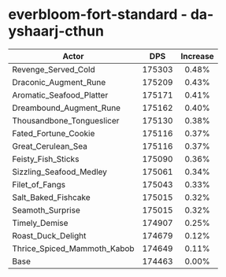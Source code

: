 # everbloom-fort-standard - da-yshaarj-cthun
| Actor | DPS | Increase |
|---|:---:|:---:|
|Revenge_Served_Cold|175303|0.48%|
|Draconic_Augment_Rune|175209|0.43%|
|Aromatic_Seafood_Platter|175171|0.41%|
|Dreambound_Augment_Rune|175162|0.40%|
|Thousandbone_Tongueslicer|175130|0.38%|
|Fated_Fortune_Cookie|175116|0.37%|
|Great_Cerulean_Sea|175116|0.37%|
|Feisty_Fish_Sticks|175090|0.36%|
|Sizzling_Seafood_Medley|175061|0.34%|
|Filet_of_Fangs|175043|0.33%|
|Salt_Baked_Fishcake|175015|0.32%|
|Seamoth_Surprise|175015|0.32%|
|Timely_Demise|174907|0.25%|
|Roast_Duck_Delight|174679|0.12%|
|Thrice_Spiced_Mammoth_Kabob|174649|0.11%|
|Base|174463|0.00%|
